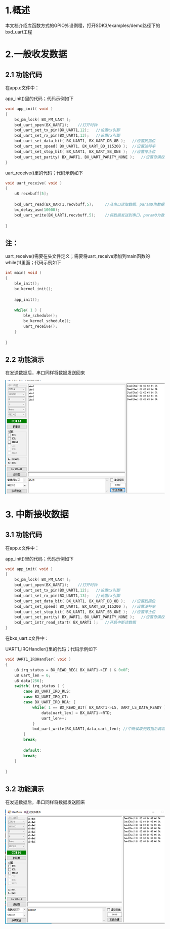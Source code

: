# 1.概述

​		本文档介绍库函数方式的GPIO外设例程，打开SDK3/examples/demo路径下的bxd_uart工程

# 2.一般收发数据

## 2.1 功能代码

在app.c文件中：

app_init()里的代码；代码示例如下

```c
void app_init( void )
{
    bx_pm_lock( BX_PM_UART );	
    bxd_uart_open(BX_UART1);	//打开时钟
    bxd_uart_set_tx_pin(BX_UART1,12);	//设置tx引脚
    bxd_uart_set_rx_pin(BX_UART1,13);	//设置rx引脚
    bxd_uart_set_data_bit( BX_UART1, BX_UART_DB_8B );	//设置数据位
    bxd_uart_set_speed( BX_UART1, BX_UART_BD_115200 );	//设置波特率
    bxd_uart_set_stop_bit( BX_UART1, BX_UART_SB_ONE );	//设置停止位
    bxd_uart_set_parity( BX_UART1, BX_UART_PARITY_NONE );	//设置奇偶校验位	
}
```

uart_receive()里的代码；代码示例如下

```c
void uart_receive( void )
{
	u8 recvbuff[5];
	
	bxd_uart_read(BX_UART1,recvbuff,5);		//从串口读取数据，param0为数据，param1为数据长度
	bx_delay_asm(10000);
	bxd_uart_write(BX_UART1,recvbuff,5);	//将数据发送到串口，param0为数据，param1为数据长度	
    
}
```

## 注：

uart_receive()需要在头文件定义；需要将uart_receive添加到main函数的while(1)里面；代码示例如下

```c
int main( void )
{
    ble_init();
    bx_kernel_init();

    app_init();
    
    while( 1 ) {
        ble_schedule();
        bx_kernel_schedule();
    	uart_receive();
    }

}
```

## 2.2 功能演示

在发送数据后，串口同样将数据发送回来

![image-20210311154013860](image-20210311154013860.png)

# 3. 中断接收数据

## 3.1 功能代码

在app.c文件中：

app_init()里的代码；代码示例如下

```c
void app_init( void )
{
    bx_pm_lock( BX_PM_UART );
    bxd_uart_open(BX_UART1);	//打开时钟
    bxd_uart_set_tx_pin(BX_UART1,12);	//设置tx引脚
    bxd_uart_set_rx_pin(BX_UART1,13);	//设置rx引脚
    bxd_uart_set_data_bit( BX_UART1, BX_UART_DB_8B );	//设置数据位
    bxd_uart_set_speed( BX_UART1, BX_UART_BD_115200 );	//设置波特率
    bxd_uart_set_stop_bit( BX_UART1, BX_UART_SB_ONE );	//设置停止位
    bxd_uart_set_parity( BX_UART1, BX_UART_PARITY_NONE );	//设置奇偶校验位
    bxd_uart_intr_read_start( BX_UART1 );	//开启中断读数据	
}
```

在bxs_uart.c文件中：

UART1_IRQHandler()里的代码；代码示例如下

```c
void UART1_IRQHandler( void )
{
    u8 irq_status = BX_READ_REG( BX_UART1->IF ) & 0x0F;
    u8 uart_len = 0;
    u8 data[256];
    switch( irq_status ) {
        case BX_UART_IRQ_RLS:
        case BX_UART_IRQ_CT:
        case BX_UART_IRQ_RDA: {
            while( 1 == BX_READ_BIT( BX_UART1->LS, UART_LS_DATA_READY ) ) {          
				data[uart_len] = BX_UART1->RTD;
				uart_len++;
            }
			bxd_uart_write(BX_UART1,data,uart_len);	//中断读取到数据后再将数据发送到串口
        }
        break;

        default:
        break;
    }

}
```

## 3.2 功能演示

在发送数据后，串口同样将数据发送回来

![image-20210315135453864](image-20210315135453864.png)